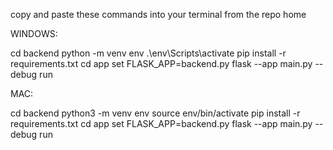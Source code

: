 copy and paste these commands into your terminal from the repo home

WINDOWS:

cd backend
python -m venv env
.\env\Scripts\activate
pip install -r requirements.txt
cd app 
set FLASK_APP=backend.py
flask --app main.py --debug run

MAC:

cd backend
python3 -m venv env
source env/bin/activate
pip install -r requirements.txt 
cd app 
set FLASK_APP=backend.py
flask --app main.py --debug run